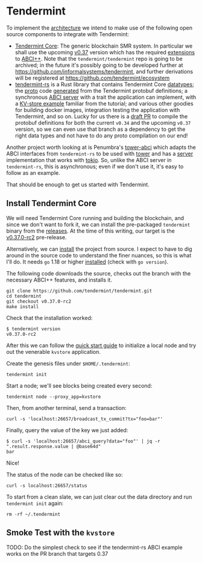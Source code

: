 # Tendermint

To implement the [architecture](./architecture.md) we intend to make use of the following open source components to integrate with Tendermint:

* [Tendermint Core](https://github.com/tendermint/tendermint): The generic blockchain SMR system. In particular we shall use the upcoming [v0.37](https://github.com/tendermint/tendermint/tree/v0.37.0-rc2) version which has the required [extensions](./architecture.md#abci) to [ABCI++](https://github.com/tendermint/tendermint/tree/v0.37.0-rc2/spec/abci). Note that the `tendermint/tendermint` repo is going to be archived; in the future it's possibly going to be developed further at https://github.com/informalsystems/tendermint, and further derivations will be registered at https://github.com/tendermint/ecosystem
* [tendermint-rs](https://github.com/informalsystems/tendermint-rs/) is a Rust library that contains Tendermint Core [datatypes](https://github.com/informalsystems/tendermint-rs/tree/main/tendermint); the [proto](https://github.com/informalsystems/tendermint-rs/tree/main/proto) code [generated](https://github.com/informalsystems/tendermint-rs/tree/main/tools/proto-compiler) from the Tendermint protobuf definitions; a synchronous [ABCI server](https://github.com/informalsystems/tendermint-rs/tree/main/abci) with a trait the application can implement, with a [KV-store example](https://github.com/informalsystems/tendermint-rs/blob/main/abci/src/application/kvstore/main.rs) familiar from the tutorial; and various other goodies for building docker images, integration testing the application with Tendermint, and so on. Lucky for us there is a [draft PR](https://github.com/informalsystems/tendermint-rs/pull/1193) to compile the protobuf definitions for both the current `v0.34` and the upcoming `v0.37` version, so we can even use that branch as a dependency to get the right data types and not have to do any proto compilation on our end!

Another project worth looking at is Penumbra's [tower-abci](https://github.com/penumbra-zone/tower-abci) which adapts the ABCI interfaces from `tendermint-rs` to be used with [tower](https://crates.io/crates/tower) and has a [server](https://github.com/penumbra-zone/tower-abci/blob/main/src/server.rs) implementation that works with [tokio](https://crates.io/crates/tokio). So, unlike the ABCI server in `tendermint-rs`, this is asynchronous; even if we don't use it, it's easy to follow as an example.

That should be enough to get us started with Tendermint.


## Install Tendermint Core

We will need Tendermint Core running and building the blockchain, and since we don't want to fork it, we can install the pre-packaged `tendermint` binary from the [releases](https://github.com/tendermint/tendermint/releases). At the time of this writing, our target is the [v0.37.0-rc2](https://github.com/tendermint/tendermint/releases/tag/v0.37.0-rc2) pre-release.

Alternatively, we can [install](https://github.com/tendermint/tendermint/blob/main/docs/introduction/install.md) the project from source. I expect to have to dig around in the source code to understand the finer nuances, so this is what I'll do. It needs `go` 1.18 or higher [installed](https://go.dev/doc/install) (check with `go version`).

The following code downloads the source, checks out the branch with the necessary ABCI++ features, and installs it.
```shell
git clone https://github.com/tendermint/tendermint.git
cd tendermint
git checkout v0.37.0-rc2
make install
```

Check that the installation worked:

```console
$ tendermint version
v0.37.0-rc2
```

After this we can follow the [quick start guide](https://github.com/tendermint/tendermint/blob/main/docs/introduction/quick-start.md#initialization) to initialize a local node and try out the venerable `kvstore` application.

Create the genesis files under `$HOME/.tendermint`:

```shell
tendermint init
```

Start a node; we'll see blocks being created every second:

```shell
tendermint node --proxy_app=kvstore
```

Then, from another terminal, send a transaction:

```shell
curl -s 'localhost:26657/broadcast_tx_commit?tx="foo=bar"'
```

Finally, query the value of the key we just added:

```console
$ curl -s 'localhost:26657/abci_query?data="foo"' | jq -r ".result.response.value | @base64d"
bar
```

Nice!

The status of the node can be checked like so:

```shell
curl -s localhost:26657/status
```

To start from a clean slate, we can just clear out the data directory and run `tendermint init` again:

```shell
rm -rf ~/.tendermint
```

## Smoke Test with the `kvstore`

TODO: Do the simplest check to see if the tendermint-rs ABCI example works on the PR branch that targets 0.37
